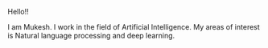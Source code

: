 Hello!!

I am Mukesh. I work in the field of Artificial Intelligence. My areas of interest is Natural language processing and deep learning.
